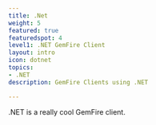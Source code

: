 ```yaml
---
title: .Net
weight: 5
featured: true
featuredspot: 4
level1: .NET GemFire Client
layout: intro
icon: dotnet
topics:
- .NET
description: GemFire Clients using .NET

---
```

.NET is a really cool GemFire client.